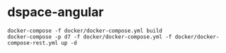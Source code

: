 
dspace-angular
==============
```
docker-compose -f docker/docker-compose.yml build
docker-compose -p d7 -f docker/docker-compose.yml -f docker/docker-compose-rest.yml up -d

```
